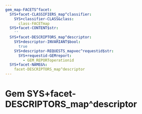 ```yaml
---
gem_map-FACETS^facet:
  SYS+facet-CLASSIFIERS_map^classifier:
    SYS+classifier-CLASS&class:
      class-FACETmap
  SYS+facet-CONTENT$str:
    ''
  SYS+facet-DESCRIPTORS_map^descriptor:
    SYS+descriptor-INVARIANT$bool:
      true
    SYS+descriptor-REQUESTS_mapvec^requestid$str:
      SYS+requestid-GEMreport:
        - GEM_REPORToperationid
  SYS+facet-NAME&%:
    facet-DESCRIPTORS_map^descriptor
---
```

# Gem SYS+facet-DESCRIPTORS_map^descriptor

